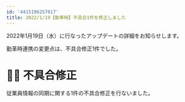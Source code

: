 ```yaml
---
id: '4415196257817'
title: 2022/1/19【勤革時】不具合1件を修正しました
---
```

2022年1月19日（水）に行なったアップデートの詳細をお知らせします。

勤革時連携の変更点は、不具合修正1件でした。

# 👨‍⚕️ 不具合修正

従業員情報の同期に関する1件の不具合修正を行ないました。

